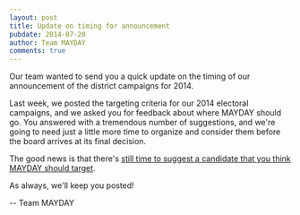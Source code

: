 ```yaml
---
layout: post
title: Update on timing for announcement
pubdate: 2014-07-20
author: Team MAYDAY
comments: true
---
```


Our team wanted to send you a quick update on the timing of our announcement of the district campaigns for 2014.

Last week, we posted the targeting criteria for our 2014 electoral campaigns, and we asked you for feedback about where MAYDAY should go. You answered with a tremendous number of suggestions, and we're going to need just a little more time to organize and consider them before the board arrives at its final decision.

The good news is that there's [still time to suggest a candidate that you think MAYDAY should target](/suggest-a-candidate).

As always, we'll keep you posted!

-- Team MAYDAY